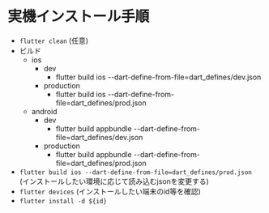 # 実機インストール手順
- `flutter clean` (任意)
- ビルド
  - ios
    - dev
      - flutter build ios --dart-define-from-file=dart_defines/dev.json
    - production
      - flutter build ios --dart-define-from-file=dart_defines/prod.json
  - android
    - dev
      - flutter build appbundle --dart-define-from-file=dart_defines/dev.json
    - production
      - flutter build appbundle --dart-define-from-file=dart_defines/prod.json
- `flutter build ios --dart-define-from-file=dart_defines/prod.json` (インストールしたい環境に応じて読み込むjsonを変更する)
- `flutter devices` (インストールしたい端末のid等を確認)
- `flutter install -d ${id}`
